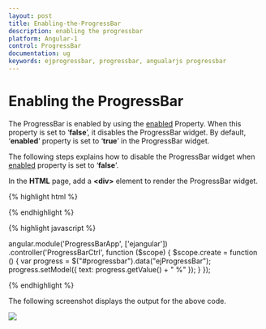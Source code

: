 ```yaml
---
layout: post
title: Enabling-the-ProgressBar
description: enabling the progressbar
platform: Angular-1
control: ProgressBar
documentation: ug
keywords: ejprogressbar, progressbar, angualarjs progressbar
---
```


# Enabling the ProgressBar

The ProgressBar is enabled by using the [enabled](https://help.syncfusion.com/api/js/ejprogressbar#members:enabled) Property. When this property is set to ‘**false**’, it disables the ProgressBar widget. By default, ‘**enabled**’ property is set to ‘**true**’ in the ProgressBar widget.

The following steps explains how to disable the ProgressBar widget when [enabled](https://help.syncfusion.com/api/js/ejprogressbar#members:enabled) property is set to ‘**false**’.

In the **HTML** page, add a **&lt;div&gt;** element to render the ProgressBar widget.

{% highlight html %}

<div class="control">
  <div id="progressbar" ej-progressbar e-enabled="false" e-value="50" e-height="40" e-width="500" e-create="create"></div>
</div>

{% endhighlight %}

{% highlight javascript %}

angular.module('ProgressBarApp', ['ejangular'])
.controller('ProgressBarCtrl', function ($scope) {
    $scope.create = function () {
        var progress = $("#progressbar").data("ejProgressBar");
        progress.setModel({ text: progress.getValue() + " %" });
    }
});

{% endhighlight %}

The following screenshot displays the output for the above code.

![](/js/ProgressBar/Enabling-the-ProgressBar_images/Enabling-the-ProgressBar_img1.png) 

